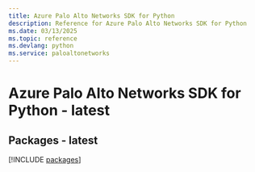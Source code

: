 ```yaml
---
title: Azure Palo Alto Networks SDK for Python
description: Reference for Azure Palo Alto Networks SDK for Python
ms.date: 03/13/2025
ms.topic: reference
ms.devlang: python
ms.service: paloaltonetworks
---
```

# Azure Palo Alto Networks SDK for Python - latest
## Packages - latest
[!INCLUDE [packages](palo-alto-networks-index.md)]